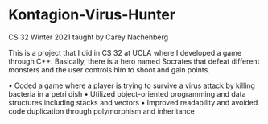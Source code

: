 # Kontagion-Virus-Hunter

CS 32 Winter 2021 taught by Carey Nachenberg 

This is a project that I did in CS 32 at UCLA where I developed a game through C++. 
Basically, there is a hero named Socrates that defeat different monsters and the user 
controls him to shoot and gain points. 

• Coded a game where a player is trying to survive a virus attack by killing bacteria in a petri dish 
• Utilized object-oriented programming and data structures including stacks and vectors
• Improved readability and avoided code duplication through polymorphism and inheritance
